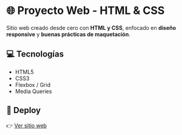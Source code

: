 # 🌐 Proyecto Web - HTML & CSS

Sitio web creado desde cero con **HTML y CSS**, enfocado en **diseño responsive** y **buenas prácticas de maquetación**.

## 💻 Tecnologías

- HTML5
- CSS3
- Flexbox / Grid
- Media Queries

## 🚀 Deploy

👉 [Ver sitio web](https://relaxed-queijadas-04b5ec.netlify.app/)
